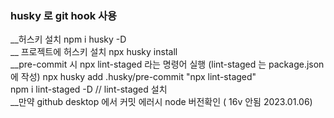### husky 로 git hook 사용
__허스키 설치
npm i husky -D  <br>
__ 프로젝트에 허스키 설치
npx husky install <br>
__pre-commit 시 npx lint-staged 라는 명령어 실행 (lint-staged 는 package.json 에 작성)
npx husky add .husky/pre-commit "npx lint-staged" <br>
npm i lint-staged -D // lint-staged 설치<br>
__만약 github desktop 에서 커밋 에러시 node 버전확인 ( 16v 안됨 2023.01.06)